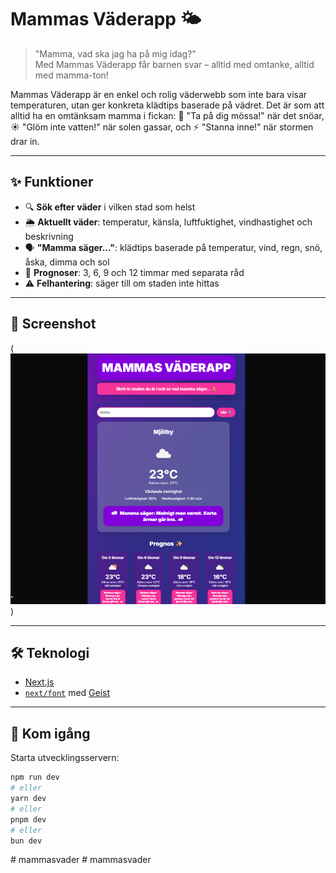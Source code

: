 # Mammas Väderapp 🌤️

> "Mamma, vad ska jag ha på mig idag?"  
> Med Mammas Väderapp får barnen svar – alltid med omtanke, alltid med mamma-ton!

Mammas Väderapp är en enkel och rolig väderwebb som inte bara visar temperaturen, utan ger konkreta klädtips baserade på vädret. Det är som att alltid ha en omtänksam mamma i fickan: 🌂 "Ta på dig mössa!" när det snöar, ☀️ "Glöm inte vatten!" när solen gassar, och ⚡ "Stanna inne!" när stormen drar in.

---

## ✨ Funktioner

- 🔍 **Sök efter väder** i vilken stad som helst
- 🌦 **Aktuellt väder**: temperatur, känsla, luftfuktighet, vindhastighet och beskrivning
- 🗣 **"Mamma säger..."**: klädtips baserade på temperatur, vind, regn, snö, åska, dimma och sol
- 📅 **Prognoser**: 3, 6, 9 och 12 timmar med separata råd
- ⚠️ **Felhantering**: säger till om staden inte hittas

---

## 📸 Screenshot

(![Mammas Väderapp Screenshot](image.png))

---

## 🛠️ Teknologi

- [Next.js](https://nextjs.org)
- [`next/font`](https://nextjs.org/docs/app/building-your-application/optimizing/fonts) med [Geist](https://vercel.com/font)

---

## 🚀 Kom igång

Starta utvecklingsservern:

```bash
npm run dev
# eller
yarn dev
# eller
pnpm dev
# eller
bun dev
```
#   m a m m a s v a d e r 
 
 #   m a m m a s v a d e r 
 
 